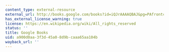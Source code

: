 ```yaml
---
content_type: external-resource
external_url: http://books.google.com/books?id=iQJrAAAAQBAJ&pg=PAfrontcover
has_external_license_warning: true
license: https://en.wikipedia.org/wiki/All_rights_reserved
status: ''
title: Google Books
uid: a900d0aa-3f3d-45a0-8d9b-caaa65aa104b
wayback_url: ''
---
```

